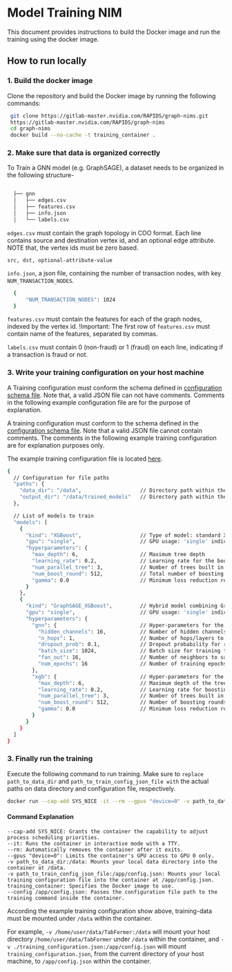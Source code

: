 # Model Training NIM

This document provides instructions to build the Docker image and run the training using the docker image.

## How to run locally

### 1. Build the docker image
Clone the repository and build the Docker image by running the following commands:
```sh
 git clone https://gitlab-master.nvidia.com/RAPIDS/graph-nims.git
 https://gitlab-master.nvidia.com/RAPIDS/graph-nims
 cd graph-nims
 docker build --no-cache -t training_container .
 ```


### 2. Make sure that data is organized correctly
To Train a GNN model (e.g. GraphSAGE), a dataset needs to be organized in the following structure-

```sh

  ├── gnn
  │   ├── edges.csv
  │   ├── features.csv
  │   ├── info.json
  │   └── labels.csv
```
`edges.csv` must contain the graph topology in COO format. Each line contains source and destination vertex id, and an optional edge attribute. NOTE that, the vertex ids must be zero based.

`src, dst, optional-attribute-value`

`info.json`, a json file, containing the number of transaction nodes, with key `NUM_TRANSACTION_NODES`.

```sh
  {
      "NUM_TRANSACTION_NODES": 1024
  }
```

`features.csv` must contain the features for each of the graph nodes, indexed by the vertex id. !Important: The first row of `features.csv` must contain name of the features, separated by commas.

`labels.csv` must contain 0 (non-fraud) or 1 (fraud) on each line, indicating if a transaction is fraud or not.


### 3. Write your training configuration on your host machine

A Training configuration must conform the schema defined in [configuration schema file](./config_schema.py). Note that, a valid JSON file can not have comments. Comments in the following example configuration file are for the purpose of explanation.

A training configuration must conform to the schema defined in the [configuration schema file](./config_schema.py). Note that a valid JSON file cannot contain comments. The comments in the following example training configuration are for explanation purposes only.

The example training configuration file is located [here](./example_training_config.json).

```bash
{
  // Configuration for file paths
  "paths": {
    "data_dir": "/data",                   // Directory path within the container where input data is stored.
    "output_dir": "/data/trained_models"   // Directory path within the container where trained models will be saved.
  },

  // List of models to train
  "models": [
    {
      "kind": "XGBoost",                   // Type of model: standard XGBoost
      "gpu": "single",                     // GPU usage: 'single' indicates using a single GPU
      "hyperparameters": {
        "max_depth": 6,                    // Maximum tree depth
        "learning_rate": 0.2,              // Learning rate for the boosting process
        "num_parallel_tree": 3,            // Number of trees built in parallel
        "num_boost_round": 512,            // Total number of boosting rounds
        "gamma": 0.0                       // Minimum loss reduction required to make a further partition on a leaf node
      }
    },
    {
      "kind": "GraphSAGE_XGBoost",         // Hybrid model combining GraphSAGE with XGBoost
      "gpu": "single",                     // GPU usage: 'single' indicates using a single GPU
      "hyperparameters": {
        "gnn": {                           // Hyper-parameters for the GraphSAGE model
          "hidden_channels": 16,           // Number of hidden channels in the the GraphSAGE model
          "n_hops": 1,                     // Number of hops/layers to aggregate
          "dropout_prob": 0.1,             // Dropout probability for regularization
          "batch_size": 1024,              // Batch size for training the model
          "fan_out": 16,                   // Number of neighbors to sample per node during message passing
          "num_epochs": 16                 // Number of training epochs for the GNN
        },
        "xgb": {                           // Hyper-parameters for the XGBoost component within the hybrid model
          "max_depth": 6,                  // Maximum depth of the tree
          "learning_rate": 0.2,            // Learning rate for boosting
          "num_parallel_tree": 3,          // Number of trees built in parallel
          "num_boost_round": 512,          // Number of boosting rounds
          "gamma": 0.0                     // Minimum loss reduction required to make a further partition on a leaf node
        }
      }
    }
  ]
}
```

### 3. Finally run the training

Execute the following command to run training. Make sure to `replace path_to_data_dir` and `path_to_train_config_json_file with` the actual paths on data directory and configuration file, respectively.

 ```sh
 docker run --cap-add SYS_NICE -it --rm --gpus "device=0" -v path_to_data_dir:/data  -v path_to_train_config_json_file:/app/config.json training_container --config /app/config.json
```

#### Command Explanation

    --cap-add SYS_NICE: Grants the container the capability to adjust process scheduling priorities.
    --it: Runs the container in interactive mode with a TTY.
    --rm: Automatically removes the container after it exits.
    --gpus "device=0": Limits the container's GPU access to GPU 0 only.
    -v path_to_data_dir:/data: Mounts your local data directory into the container at /data.
    -v path_to_train_config_json_file:/app/config.json: Mounts your local training configuration file into the container at /app/config.json.
    training_container: Specifies the Docker image to use.
    --config /app/config.json: Passes the configuration file path to the training command inside the container.

According the example training configuration show above, training-data must be mounted under `/data` within the container.

For example, `-v /home/user/data/TabFormer:/data` will mount your host directory `/home/user/data/TabFormer`  under `/data` within the container, and `-v ./training_configuration.json:/app/config.json` will mount `training_configuration.json`, from the current directory of your host machine, to `/app/config.json` within the container.
